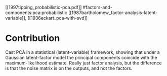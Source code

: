 [[1997tipping_probabilistic-pca.pdf]]
#factors-and-components:pca:probabilistic
[[1987bartholomew_factor-analysis-latent-variable]], [[1936eckart_pca-with-svd]]

# Contribution 

   Cast PCA in a statistical (latent-variable) framework, showing that under a Gaussian latent-factor model the principal components coincide with the maximum-likelihood estimate. Really just factor analysis, but the difference is that the noise matrix is on the outputs, and not the factors. 
